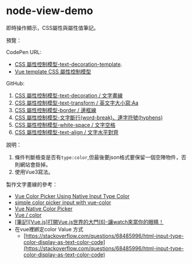 # node-view-demo
即時操作顯示，CSS屬性與屬性值筆記。

預覽：

CodePen URL: 
  - [CSS 屬性控制模型-text-decoration-template](https://codepen.io/april808/pen/VwEwqzv).
  - [Vue template CSS 屬性控制模型](https://codepen.io/april808/full/PoyoQgL)

GitHub: 

1. [CSS 屬性控制模型-text-decoration / 文字畫線](https://april808.github.io/notes-view-demo/demo/text-decoration/dist/index.html)
1. [CSS 屬性控制模型-text-transform / 英文字大小寫:Aa](https://april808.github.io/notes-view-demo/demo/text-transform/dist/index.html)
1. [CSS 屬性控制模型-border / 邊框線](https://april808.github.io/notes-view-demo/demo/border/dist/index.html)
1. [CSS 屬性控制模型-文字斷行(word-break)、連字符號(hyphens)](https://april808.github.io/notes-view-demo/demo/word-break/dist/index.html)
1. [CSS 屬性控制模型-white-space / 文字空格](https://april808.github.io/notes-view-demo/demo/white-space/dist/index.html)
1. [CSS 屬性控制模型-text-align / 文字水平對齊](https://april808.github.io/notes-view-demo/demo/text-align/dist/index.html)


說明：

1. 條件判斷檢查是否有`type:color`,但最後要json格式要保留一個空陣物件，否則網站會掛掉。 
1. 使用Vue3寫法。

 
製作文字畫線的參考：
- [Vue Color Picker Using Native Input Type Color](https://morioh.com/p/8594cd5d27c7)
- [simple color picker input with vue-color](https://codepen.io/brownsugar/pen/NaGPKy)
- [Vue Native Color Picker](https://dcustodio.github.io/vue-native-color-picker/)
- [Vue / color](https://vuejsexamples.com/tag/color/)
- [[筆記][Vue.js]打開Vue.js世界的大門(6)-讓watch來當你的眼睛！](https://ithelp.ithome.com.tw/articles/10198961)
- 在vue裡綁定color Value 方式
	- [https://stackoverflow.com/questions/68485996/html-input-type-color-display-as-text-color-code](https://stackoverflow.com/questions/68485996/html-input-type-color-display-as-text-color-code)
